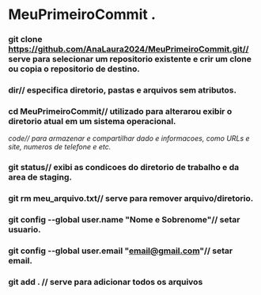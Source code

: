 # MeuPrimeiroCommit .
### git clone https://github.com/AnaLaura2024/MeuPrimeiroCommit.git// serve para selecionar um repositorio existente e crir um clone ou copia o repositorio de destino.
### dir// especifica diretorio, pastas e arquivos sem atributos.
### cd MeuPrimeiroCommit//  utilizado para alterarou exibir o diretorio atual em um sistema operacional.
*code// para armazenar e compartilhar dado e informacoes, como URLs e site, numeros de telefone e etc.*
### git status// exibi as condicoes do diretorio de trabalho e da area de staging.
### git rm meu_arquivo.txt// serve para remover arquivo/diretorio.
### git config --global user.name "Nome e Sobrenome"// setar usuario.
### git config --global user.email "email@gmail.com"// setar email.
### git add . // serve para adicionar todos os arquivos
